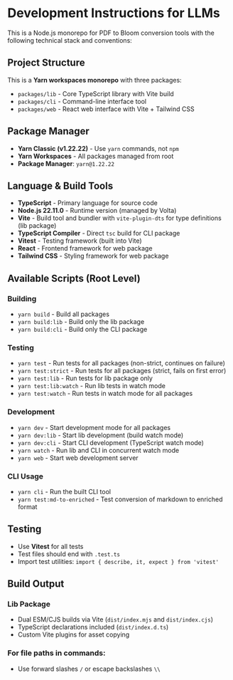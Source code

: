 # Development Instructions for LLMs

This is a Node.js monorepo for PDF to Bloom conversion tools with the following technical stack and conventions:

## Project Structure

This is a **Yarn workspaces monorepo** with three packages:

- `packages/lib` - Core TypeScript library with Vite build
- `packages/cli` - Command-line interface tool
- `packages/web` - React web interface with Vite + Tailwind CSS

## Package Manager

- **Yarn Classic (v1.22.22)** - Use `yarn` commands, not `npm`
- **Yarn Workspaces** - All packages managed from root
- **Package Manager**: `yarn@1.22.22`

## Language & Build Tools

- **TypeScript** - Primary language for source code
- **Node.js 22.11.0** - Runtime version (managed by Volta)
- **Vite** - Build tool and bundler with `vite-plugin-dts` for type definitions (lib package)
- **TypeScript Compiler** - Direct `tsc` build for CLI package
- **Vitest** - Testing framework (built into Vite)
- **React** - Frontend framework for web package
- **Tailwind CSS** - Styling framework for web package

## Available Scripts (Root Level)

### Building

- `yarn build` - Build all packages
- `yarn build:lib` - Build only the lib package
- `yarn build:cli` - Build only the CLI package

### Testing

- `yarn test` - Run tests for all packages (non-strict, continues on failure)
- `yarn test:strict` - Run tests for all packages (strict, fails on first error)
- `yarn test:lib` - Run tests for lib package only
- `yarn test:lib:watch` - Run lib tests in watch mode
- `yarn test:watch` - Run tests in watch mode for all packages

### Development

- `yarn dev` - Start development mode for all packages
- `yarn dev:lib` - Start lib development (build watch mode)
- `yarn dev:cli` - Start CLI development (TypeScript watch mode)
- `yarn watch` - Run lib and CLI in concurrent watch mode
- `yarn web` - Start web development server

### CLI Usage

- `yarn cli` - Run the built CLI tool
- `yarn test:md-to-enriched` - Test conversion of markdown to enriched format

## Testing

- Use **Vitest** for all tests
- Test files should end with `.test.ts`
- Import test utilities: `import { describe, it, expect } from 'vitest'`

## Build Output

### Lib Package

- Dual ESM/CJS builds via Vite (`dist/index.mjs` and `dist/index.cjs`)
- TypeScript declarations included (`dist/index.d.ts`)
- Custom Vite plugins for asset copying

### For file paths in commands:

- Use forward slashes `/` or escape backslashes `\\`
